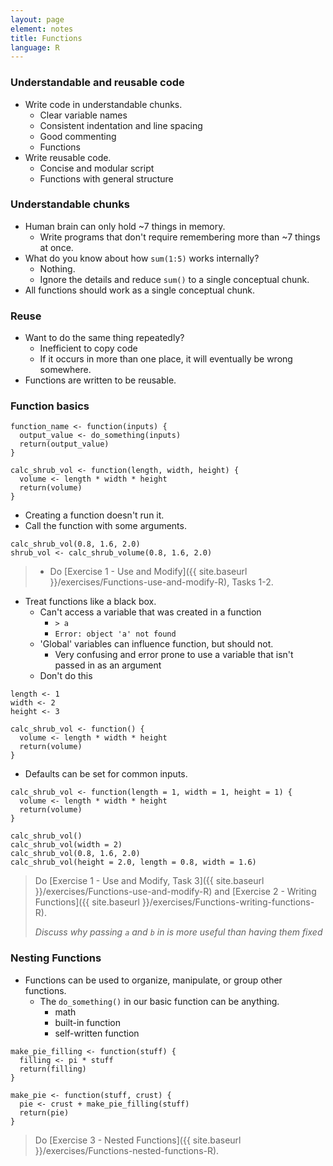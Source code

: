 ```yaml
---
layout: page
element: notes
title: Functions
language: R
---
```


### Understandable and reusable code

* Write code in understandable chunks.
    * Clear variable names
    * Consistent indentation and line spacing
    * Good commenting
    * Functions
* Write reusable code.
    * Concise and modular script
    * Functions with general structure 

### Understandable chunks

* Human brain can only hold ~7 things in memory.
    * Write programs that don't require remembering more than ~7 things at once.
* What do you know about how `sum(1:5)` works internally?
    * Nothing.
    * Ignore the details and reduce `sum()` to a single conceptual chunk.
* All functions should work as a single conceptual chunk.

### Reuse

* Want to do the same thing repeatedly?
    * Inefficient to copy code
    * If it occurs in more than one place, it will eventually be wrong somewhere.
* Functions are written to be reusable.

### Function basics

```
function_name <- function(inputs) {
  output_value <- do_something(inputs)
  return(output_value)
}
```

```
calc_shrub_vol <- function(length, width, height) {
  volume <- length * width * height
  return(volume)
}
```

* Creating a function doesn't run it.
* Call the function with some arguments.

```
calc_shrub_vol(0.8, 1.6, 2.0)
shrub_vol <- calc_shrub_volume(0.8, 1.6, 2.0)
```

> * Do [Exercise 1 - Use and Modify]({{ site.baseurl }}/exercises/Functions-use-and-modify-R), Tasks 1-2.

* Treat functions like a black box.
    * Can't access a variable that was created in a function
        * `> a`
        * `Error: object 'a' not found`
    * 'Global' variables can influence function, but should not.
        * Very confusing and error prone to use a variable that isn't passed in
          as an argument
    * Don't do this

```
length <- 1
width <- 2
height <- 3

calc_shrub_vol <- function() {
  volume <- length * width * height
  return(volume)
}
```

* Defaults can be set for common inputs.

```
calc_shrub_vol <- function(length = 1, width = 1, height = 1) {
  volume <- length * width * height
  return(volume)
}

calc_shrub_vol()
calc_shrub_vol(width = 2)
calc_shrub_vol(0.8, 1.6, 2.0)
calc_shrub_vol(height = 2.0, length = 0.8, width = 1.6)
```

> Do [Exercise 1 - Use and Modify, Task 3]({{ site.baseurl }}/exercises/Functions-use-and-modify-R)
> and [Exercise 2 - Writing Functions]({{ site.baseurl }}/exercises/Functions-writing-functions-R).
>
> *Discuss why passing `a` and `b` in is more useful than having them fixed*

### Nesting Functions

* Functions can be used to organize, manipulate, or group other functions.
    * The `do_something()` in our basic function can be anything.
        * math
        * built-in function
        * self-written function 

```
make_pie_filling <- function(stuff) {
  filling <- pi * stuff
  return(filling)
}
```

```
make_pie <- function(stuff, crust) {
  pie <- crust + make_pie_filling(stuff)
  return(pie)
}
```

> Do [Exercise 3 - Nested Functions]({{ site.baseurl }}/exercises/Functions-nested-functions-R).
